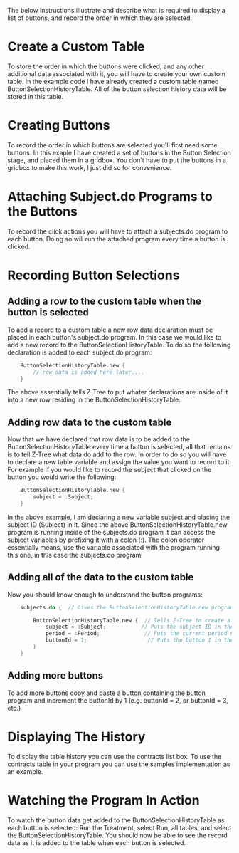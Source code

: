 The below instructions illustrate and describe what is required to display a list of buttons,
and record the order in which they are selected.

Create a Custom Table
============================================
To store the order in which the buttons were clicked, and any other
additional data associated with it, you will have to create your own custom
table. In the example code I have already created a custom table named 
ButtonSelectionHistoryTable. All of the button selection history data will
be stored in this table.


Creating Buttons 
=============
To record the order in which buttons are selected you'll first need some buttons.
In this exaple I have created a set of buttons in the Button Selection stage, and
placed them in a gridbox. You don't have to put the buttons in a gridbox to make
this work, I just did so for convenience. 


Attaching Subject.do Programs to the Buttons
====================================
To record the click actions you will have to attach a subjects.do program to each button. 
Doing so will run the attached program every time a button is clicked.


Recording Button Selections
=======================

Adding a row to the custom table when the button is selected
------------------------------------------------------------------------------------------------
To add a record to a custom table a new row data declaration must
be placed in each button's subject.do program. In this case we would
like to add a new record to the ButtonSelectionHistoryTable. To do so
the following declaration is added to each subject.do program:

```c
    ButtonSelectionHistoryTable.new {
        // row data is added here later....
    }
```

The above essentially tells Z-Tree to put whater declarations are inside of it
into a new row residing in the ButtonSelectionHistoryTable.

Adding row data to the custom table
----------------------------------------------------------
Now that we have declared that row data is to be added to the ButtonSelectionHistoryTable
every time a button is selected, all that remains is to tell Z-Tree what data do add to
the row. In order to do so you will have to declare a new table variable and assign the
value you want to record to it. For example if you would like to record the subject that
clicked on the button you would write the following:

```c
    ButtonSelectionHistoryTable.new {
        subject = :Subject;
    }
```

In the above example, I am declaring a new variable subject and placing the subject ID (Subject)
in it. Since the above ButtonSelectionHistoryTable.new program is running inside of the
subjects.do program it can access the subject variables by prefixing it with a colon (:). 
The colon operator essentially means, use the variable associated with the program running
this one, in this case the subjects.do program.

Adding all of the data to the custom table
-----------------------------------------------------------------
Now you should know enough to understand the button programs:

```c
    subjects.do {  // Gives the ButtonSelectionHistoryTable.new program access to subject variables like Subject.

        ButtonSelectionHistoryTable.new {  // Tells Z-Tree to create a new row in the ButtonSelectionHistoryTable every time this runs
            subject = :Subject;           // Puts the subject ID in the subject column of the new row
            period = :Period;              // Puts the current period number into the period column of the new row
            buttonId = 1;                   // Puts the button 1 in the buttonId column of the new row
        }
    }
```

Adding more buttons
---------------------------------
To add more buttons copy and paste a button containing the button program and increment the buttonId by 1 (e.g. buttonId = 2, or buttonId = 3, etc.)


Displaying The History
=================
To display the table history you can use the contracts list box. To use the contracts table in your program you can use the samples implementation as an
example.


Watching the Program In Action
==========================
To watch the button data get added to the ButtonSelectionHistoryTable as each button is selected:
Run the Treatment, select Run, all tables, and select the ButtonSelectionHistoryTable. You should now be able
to see the record data as it is added to the table when each button is selected.

